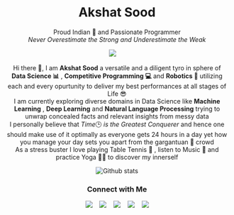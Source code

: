 <h1 align=center>Akshat Sood</h1>

<p align=center>Proud Indian 💖 and Passionate Programmer<br>
    <em>Never Overestimate the Strong and Underestimate the Weak</em>
</p>

<p align=center>
    <a href="https://github.com/akshatsood2249?tab=followers" target="_blank"><img src="https://img.shields.io/github/followers/akshatsood2249.svg?style=social&label=Follow&maxAge=2592000"></a><span>&nbsp;&nbsp;&nbsp;&nbsp;&nbsp;</span>
<!--     <a href="https://GitHub.com/akshatsood2249/StrapDown.js/stargazers/" target="_blank"><img src="https://img.shields.io/github/stars/akshatsood2249/StrapDown.js.svg?style=social&label=Star&maxAge=2592000"></a><span>&nbsp;&nbsp;&nbsp;&nbsp;&nbsp;</span>
    <a href="https://GitHub.com/akshatsood2249/StrapDown.js/network/" target="_blank"><img src="https://img.shields.io/github/forks/akshatsood2249/StrapDown.js.svg?style=social&label=Fork&maxAge=2592000"></a> -->
</p>

<p align=center>
    Hi there 👋, I am <b>Akshat Sood</b> a versatile and a diligent tyro in sphere of <b>Data Science 📊</b> , <b>Competitive Programming 💻</b> and <b>Robotics 🤖</b> utilizing each and every opurtunity to deliver my best performances at all stages of Life 😎 <br>
    I am currently exploring diverse domains in Data Science like <b>Machine Learning</b> , <b>Deep Learning</b> and <b>Natural Language Processing</b> trying to unwrap concealed facts and relevant insights from messy data <br>
    I personally believe that <em>Time</em>🕒<em> is the Greatest Conquerer</em> and hence one should make use of it optimally as everyone gets 24 hours in a day yet how you manage your day sets you apart from the gargantuan 🐋 crowd <br>
    As a stress buster I love playing Table Tennis 🏓 , listen to Music 🎵 and practice Yoga 🧘🏻 to discover my innerself
</p>

<p align=center>
  <img align=center src="https://github-readme-stats.vercel.app/api?username=akshatsood2249&&show_icons=true&title_color=fff&icon_color=79ff97&text_color=efefef&bg_color=24292e" alt="Github stats" title="Github Stats">
</p>

<h3 align=center> Connect with Me</h3>

<p align=center>
    <a href="" target="_blank"><img src="https://cdn1.iconfinder.com/data/icons/logotypes/32/square-facebook-32.png"></a>&nbsp;&nbsp;&nbsp;
    <a href="" target="_blank"><img src="https://cdn4.iconfinder.com/data/icons/social-media-2146/512/25_social-32.png"></a>&nbsp;&nbsp;&nbsp;
    <a href="" target="_blank"><img src="https://cdn2.iconfinder.com/data/icons/social-icons-color/512/stackoverflow-32.png"></a>&nbsp;&nbsp;&nbsp;
    <a href="" target="_blank"><img src="https://cdn1.iconfinder.com/data/icons/logotypes/32/square-linkedin-32.png"></a>&nbsp;&nbsp;&nbsp;
    <a href="" target="_blank"><img src="https://cdn3.iconfinder.com/data/icons/capsocial-round/500/twitter-32.png"></a>
</p>
